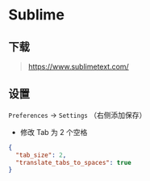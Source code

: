 # Sublime 

## 下载

> https://www.sublimetext.com/


## 设置

`Preferences` -> `Settings` （右侧添加保存）

* 修改 Tab 为 2 个空格

```json
{
  "tab_size": 2,
  "translate_tabs_to_spaces": true
}
```